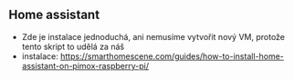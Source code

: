 ## Home assistant

- Zde je instalace jednoduchá, ani nemusíme vytvořit nový VM, protože tento skript to udělá za náš
- instalace: https://smarthomescene.com/guides/how-to-install-home-assistant-on-pimox-raspberry-pi/